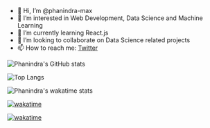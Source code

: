 - 👋 Hi, I’m @phanindra-max
- 👀 I’m interested in Web Development, Data Science and Machine Learning
- 🌱 I’m currently learning React.js
- 💞️ I’m looking to collaborate on Data Science related projects
- 📫 How to reach me: [Twitter](https://twitter.com/Phanind52024538)


![Phanindra's GitHub stats](https://github-readme-stats.vercel.app/api?username=phanindra-max&show_icons=true&theme=nightowl)

![Top Langs](https://github-readme-stats.vercel.app/api/top-langs/?username=phanindra-max)

![Phanindra's wakatime stats](https://github-readme-stats.vercel.app/api/wakatime?username=phanindra_max)

[![wakatime](https://wakatime.com/badge/github/phanindra-max/T-WeatherAI.svg)](https://wakatime.com/badge/github/phanindra-max/T-WeatherAI)

[![wakatime](https://wakatime.com/badge/github/ishtiaqSamdani/DriveSales_-intern.svg)](https://wakatime.com/badge/github/ishtiaqSamdani/DriveSales_-intern)

<!---
phanindra-max/phanindra-max is a ✨ special ✨ repository because its `README.md` (this file) appears on your GitHub profile.
You can click the Preview link to take a look at your changes.
--->
